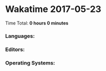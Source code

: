 # Wakatime 2017-05-23

Time Total: **0 hours 0 minutes**

### Languages:

### Editors:

### Operating Systems:

